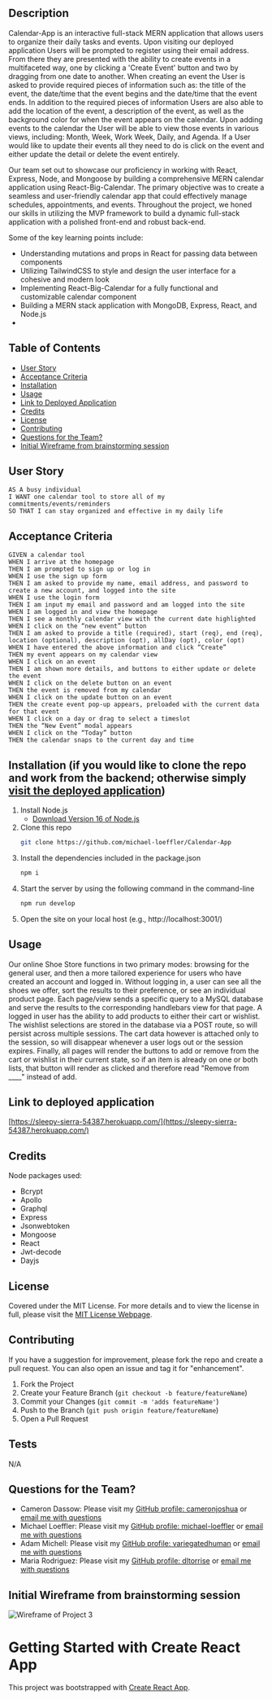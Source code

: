 ## Description

Calendar-App is an interactive full-stack MERN application that allows users to organize their daily tasks and events. Upon visiting our deployed application Users will be prompted to register using their email address. From there they are presented with the ability to create events in a multifaceted way, one by clicking a 'Create Event' button and two by dragging from one date to another. When creating an event the User is asked to provide required pieces of information such as: the title of the event, the date/time that the event begins and the date/time that the event ends. In addition to the required pieces of information Users are also able to add the location of the event, a description of the event, as well as the background color for when the event appears on the calendar. Upon adding events to the calendar the User will be able to view those events in various views, including: Month, Week, Work Week, Daily, and Agenda. If a User would like to update their events all they need to do is click on the event and either update the detail or delete the event entirely. 


Our team set out to showcase our proficiency in working with React, Express, Node, and Mongoose by building a comprehensive MERN calendar application using React-Big-Calendar. The primary objective was to create a seamless and user-friendly calendar app that could effectively manage schedules, appointments, and events. Throughout the project, we honed our skills in utilizing the MVP framework to build a dynamic full-stack application with a polished front-end and robust back-end.

Some of the key learning points include:

* Understanding mutations and props in React for passing data between components
* Utilizing TailwindCSS to style and design the user interface for a cohesive and modern look
* Implementing React-Big-Calendar for a fully functional and customizable calendar component
* Building a MERN stack application with MongoDB, Express, React, and Node.js
* 

## Table of Contents
        
- [User Story](#user-story)
- [Acceptance Criteria](#acceptance-criteria)
- [Installation](#installation-if-you-would-like-to-clone-the-repo-and-work-from-the-backend-otherwise-simply-visit-the-deployed-application)
- [Usage](#usage)
- [Link to Deployed Application](#link-to-deployed-application)
- [Credits](#credits)
- [License](#license)
- [Contributing](#contributing)
- [Questions for the Team?](#questions-for-the-team)
- [Initial Wireframe from brainstorming session](#initial-wireframe-from-brainstorming-session)

## User Story
```
AS A busy individual
I WANT one calendar tool to store all of my commitments/events/reminders
SO THAT I can stay organized and effective in my daily life

```
## Acceptance Criteria
```
GIVEN a calendar tool
WHEN I arrive at the homepage
THEN I am prompted to sign up or log in
WHEN I use the sign up form
THEN I am asked to provide my name, email address, and password to create a new account, and logged into the site
WHEN I use the login form
THEN I am input my email and password and am logged into the site
WHEN I am logged in and view the homepage
THEN I see a monthly calendar view with the current date highlighted 
WHEN I click on the “new event” button
THEN I am asked to provide a title (required), start (req), end (req), location (optional), description (opt), allDay (opt), color (opt)
WHEN I have entered the above information and click “Create”
THEN my event appears on my calendar view
WHEN I click on an event
THEN I am shown more details, and buttons to either update or delete the event
WHEN I click on the delete button on an event
THEN the event is removed from my calendar
WHEN I click on the update button on an event
THEN the create event pop-up appears, preloaded with the current data for that event
WHEN I click on a day or drag to select a timeslot
THEN the “New Event” modal appears
WHEN I click on the “Today” button
THEN the calendar snaps to the current day and time

```
 
## Installation (if you would like to clone the repo and work from the backend; otherwise simply [visit the deployed application](https://sleepy-sierra-54387.herokuapp.com/)) 
1. Install Node.js
    - [Download Version 16 of Node.js](https://nodejs.org/download/release/v16.18.0/node-v16.18.0-x64.msi)
2. Clone this repo
   ```sh
   git clone https://github.com/michael-loeffler/Calendar-App
   ```
3. Install the dependencies included in the package.json
   ```sh
   npm i
   ```
4. Start the server by using the following command in the command-line
   ```sh
   npm run develop
   ```
5. Open the site on your local host (e.g., http://localhost:3001/)

## Usage

Our online Shoe Store functions in two primary modes: browsing for the general user, and then a more tailored experience for users who have created an account and logged in. Without logging in, a user can see all the shoes we offer, sort the results to their preference, or see an individual product page. Each page/view sends a specific query to a MySQL database and serve the results to the corresponding handlebars view for that page. A logged in user has the ability to add products to either their cart or wishlist. The wishlist selections are stored in the database via a POST route, so will persist across multiple sessions. The cart data however is attached only to the session, so will disappear whenever a user logs out or the session expires. Finally, all pages will render the buttons to add or remove from the cart or wishlist in their current state, so if an item is already on one or both lists, that button will render as clicked and therefore read "Remove from ____" instead of add. 



## Link to deployed application
[https://sleepy-sierra-54387.herokuapp.com/](https://sleepy-sierra-54387.herokuapp.com/)

## Credits

Node packages used:
  - Bcrypt
  - Apollo
  - Graphql
  - Express
  - Jsonwebtoken
  - Mongoose
  - React
  - Jwt-decode
  - Dayjs

## License
    
Covered under the MIT License. For more details and to view the license in full, please visit the [MIT License Webpage](https://choosealicense.com/licenses/mit/).

## Contributing
    
If you have a suggestion for improvement, please fork the repo and create a pull request. You can also open an issue and tag it for "enhancement".
1. Fork the Project
2. Create your Feature Branch (`git checkout -b feature/featureName`)
3. Commit your Changes (`git commit -m 'adds featureName'`)
4. Push to the Branch (`git push origin feature/featureName`)
5. Open a Pull Request
    
## Tests

N/A

## Questions for the Team?
* Cameron Dassow: Please visit my [GitHub profile: cameronjoshua](https://github.com/cameronjoshua) or [email me with questions](mailto:cameronda145@gmail.com)
* Michael Loeffler: Please visit my [GitHub profile: michael-loeffler](https://github.com/michael-loeffler) or [email me with questions](mailto:michaeloeffler23@gmail.com)
* Adam Michell: Please visit my [GitHub profile: variegatedhuman](https://github.com/Variegatedhuman) or [email me with questions](mailto:agmspu@gmail.com)
* Maria Rodriguez: Please visit my [GitHub profile: dltorrise](https://github.com/https://github.com/mariadolores06e) or [email me with questions](mailto:mrodriguez.psychology@gmail.com)

## Initial Wireframe from brainstorming session
![Wireframe of Project 3](https://docs.google.com/presentation/d/1feiebIIicAXNLAH9tOJjR_aN7jJm15KslnMn_zxsYLM/edit#slide=id.g2216435a615_4_15)
# Getting Started with Create React App

This project was bootstrapped with [Create React App](https://github.com/facebook/create-react-app).

